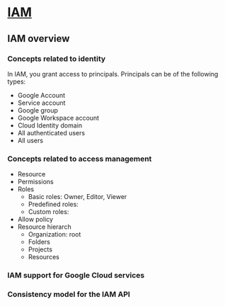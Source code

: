 # [IAM](https://cloud.google.com/iam/docs/overview)

## IAM overview

### Concepts related to identity
In IAM, you grant access to principals. Principals can be of the following types:
- Google Account
- Service account
- Google group
- Google Workspace account
- Cloud Identity domain
- All authenticated users
- All users

### Concepts related to access management
- Resource
- Permissions
- Roles
  - Basic roles: Owner, Editor, Viewer
  - Predefined roles:
  - Custom roles:
- Allow policy
- Resource hierarch
  - Organization: root
  - Folders
  - Projects
  - Resources

### IAM support for Google Cloud services

### Consistency model for the IAM API

